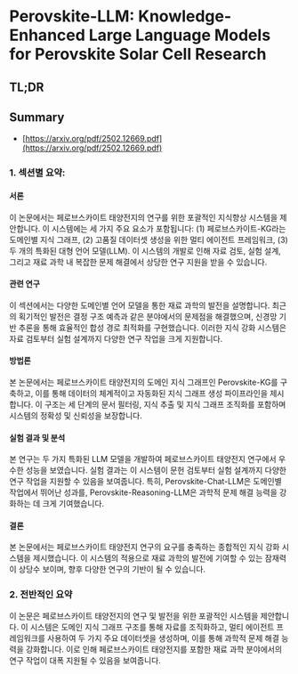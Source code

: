 # Perovskite-LLM: Knowledge-Enhanced Large Language Models for Perovskite Solar Cell Research
## TL;DR
## Summary
- [https://arxiv.org/pdf/2502.12669.pdf](https://arxiv.org/pdf/2502.12669.pdf)

### 1. 섹션별 요약:

#### 서론
이 논문에서는 페로브스카이트 태양전지의 연구를 위한 포괄적인 지식향상 시스템을 제안합니다. 이 시스템에는 세 가지 주요 요소가 포함됩니다: (1) 페로브스카이트-KG라는 도메인별 지식 그래프, (2) 고품질 데이터셋 생성을 위한 멀티 에이전트 프레임워크, (3) 두 개의 특화된 대형 언어 모델(LLM). 이 시스템의 개발로 인해 자료 검토, 실험 설계, 그리고 재료 과학 내 복잡한 문제 해결에서 상당한 연구 지원을 받을 수 있습니다.

#### 관련 연구
이 섹션에서는 다양한 도메인별 언어 모델을 통한 재료 과학의 발전을 설명합니다. 최근의 획기적인 발전은 결정 구조 예측과 같은 분야에서의 문제점을 해결했으며, 신경망 기반 추론을 통해 효율적인 합성 경로 최적화를 구현했습니다. 이러한 지식 강화 시스템은 자료 검토부터 실험 설계까지 다양한 연구 작업을 크게 지원합니다.

#### 방법론
본 논문에서는 페로브스카이트 태양전지의 도메인 지식 그래프인 Perovskite-KG를 구축하고, 이를 통해 데이터의 체계적이고 자동화된 지식 그래프 생성 파이프라인을 제시합니다. 이 구조는 세 단계의 문서 필터링, 지식 추출 및 지식 그래프 조직화를 포함하며 시스템의 정확성 및 신뢰성을 보장합니다.

#### 실험 결과 및 분석
본 연구는 두 가지 특화된 LLM 모델을 개발하여 페로브스카이트 태양전지 연구에서 우수한 성능을 보였습니다. 실험 결과는 이 시스템이 문헌 검토부터 실험 설계까지 다양한 연구 작업을 지원할 수 있음을 보여줍니다. 특히, Perovskite-Chat-LLM은 도메인별 작업에서 뛰어난 성과를, Perovskite-Reasoning-LLM은 과학적 문제 해결 능력을 강화하는 데 크게 기여했습니다.

#### 결론
본 논문에서는 페로브스카이트 태양전지 연구의 요구를 충족하는 종합적인 지식 강화 시스템을 제시했습니다. 이 시스템의 적용으로 재료 과학의 발전에 기여할 수 있는 잠재력이 상당수 보이며, 향후 다양한 연구의 기반이 될 수 있습니다.

### 2. 전반적인 요약
이 논문은 페로브스카이트 태양전지의 연구 및 발전을 위한 포괄적인 시스템을 제안합니다. 이 시스템은 도메인 지식 그래프 구조를 통해 자료를 조직화하고, 멀티 에이전트 프레임워크를 사용하여 두 가지 주요 데이터셋을 생성하며, 이를 통해 과학적 문제 해결 능력을 강화합니다. 이로 인해 페로브스카이트 태양전지를 포함한 재료 과학 분야에서의 연구 작업이 대폭 지원될 수 있음을 보여줍니다.
